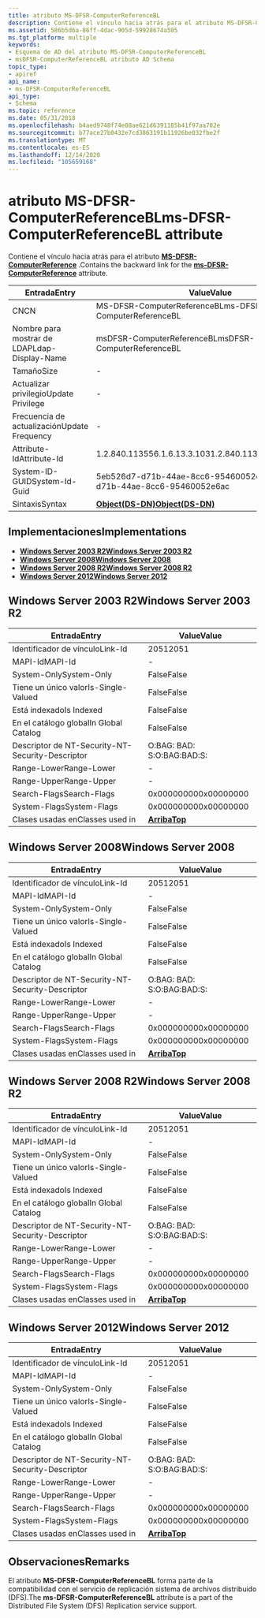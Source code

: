 ```yaml
---
title: atributo MS-DFSR-ComputerReferenceBL
description: Contiene el vínculo hacia atrás para el atributo MS-DFSR-ComputerReference.
ms.assetid: 586b5d6a-86ff-4dac-905d-59928674a505
ms.tgt_platform: multiple
keywords:
- Esquema de AD del atributo MS-DFSR-ComputerReferenceBL
- msDFSR-ComputerReferenceBL atributo AD Schema
topic_type:
- apiref
api_name:
- ms-DFSR-ComputerReferenceBL
api_type:
- Schema
ms.topic: reference
ms.date: 05/31/2018
ms.openlocfilehash: b4aed9748f74e08ae621d6391185b41f97aa702e
ms.sourcegitcommit: b77ace27b0432e7cd3863191b11926be032fbe2f
ms.translationtype: MT
ms.contentlocale: es-ES
ms.lasthandoff: 12/14/2020
ms.locfileid: "105659168"
---
```

# <a name="ms-dfsr-computerreferencebl-attribute"></a><span data-ttu-id="7fe9a-105">atributo MS-DFSR-ComputerReferenceBL</span><span class="sxs-lookup"><span data-stu-id="7fe9a-105">ms-DFSR-ComputerReferenceBL attribute</span></span>

<span data-ttu-id="7fe9a-106">Contiene el vínculo hacia atrás para el atributo [**MS-DFSR-ComputerReference**](a-msdfsr-computerreference.md) .</span><span class="sxs-lookup"><span data-stu-id="7fe9a-106">Contains the backward link for the [**ms-DFSR-ComputerReference**](a-msdfsr-computerreference.md) attribute.</span></span>



| <span data-ttu-id="7fe9a-107">Entrada</span><span class="sxs-lookup"><span data-stu-id="7fe9a-107">Entry</span></span> | <span data-ttu-id="7fe9a-108">Value</span><span class="sxs-lookup"><span data-stu-id="7fe9a-108">Value</span></span> |
|-------------------|-----------------------------------------|
| <span data-ttu-id="7fe9a-109">CN</span><span class="sxs-lookup"><span data-stu-id="7fe9a-109">CN</span></span>                | <span data-ttu-id="7fe9a-110">MS-DFSR-ComputerReferenceBL</span><span class="sxs-lookup"><span data-stu-id="7fe9a-110">ms-DFSR-ComputerReferenceBL</span></span>             |
| <span data-ttu-id="7fe9a-111">Nombre para mostrar de LDAP</span><span class="sxs-lookup"><span data-stu-id="7fe9a-111">Ldap-Display-Name</span></span> | <span data-ttu-id="7fe9a-112">msDFSR-ComputerReferenceBL</span><span class="sxs-lookup"><span data-stu-id="7fe9a-112">msDFSR-ComputerReferenceBL</span></span>              |
| <span data-ttu-id="7fe9a-113">Tamaño</span><span class="sxs-lookup"><span data-stu-id="7fe9a-113">Size</span></span>              | \-                                      |
| <span data-ttu-id="7fe9a-114">Actualizar privilegio</span><span class="sxs-lookup"><span data-stu-id="7fe9a-114">Update Privilege</span></span>  | \-                                      |
| <span data-ttu-id="7fe9a-115">Frecuencia de actualización</span><span class="sxs-lookup"><span data-stu-id="7fe9a-115">Update Frequency</span></span>  | \-                                      |
| <span data-ttu-id="7fe9a-116">Attribute-Id</span><span class="sxs-lookup"><span data-stu-id="7fe9a-116">Attribute-Id</span></span>      | <span data-ttu-id="7fe9a-117">1.2.840.113556.1.6.13.3.103</span><span class="sxs-lookup"><span data-stu-id="7fe9a-117">1.2.840.113556.1.6.13.3.103</span></span>             |
| <span data-ttu-id="7fe9a-118">System-ID-GUID</span><span class="sxs-lookup"><span data-stu-id="7fe9a-118">System-Id-Guid</span></span>    | <span data-ttu-id="7fe9a-119">5eb526d7-d71b-44ae-8cc6-95460052e6ac</span><span class="sxs-lookup"><span data-stu-id="7fe9a-119">5eb526d7-d71b-44ae-8cc6-95460052e6ac</span></span>    |
| <span data-ttu-id="7fe9a-120">Sintaxis</span><span class="sxs-lookup"><span data-stu-id="7fe9a-120">Syntax</span></span>            | [<span data-ttu-id="7fe9a-121">**Object(DS-DN)**</span><span class="sxs-lookup"><span data-stu-id="7fe9a-121">**Object(DS-DN)**</span></span>](s-object-ds-dn.md) |



## <a name="implementations"></a><span data-ttu-id="7fe9a-122">Implementaciones</span><span class="sxs-lookup"><span data-stu-id="7fe9a-122">Implementations</span></span>

-   [<span data-ttu-id="7fe9a-123">**Windows Server 2003 R2**</span><span class="sxs-lookup"><span data-stu-id="7fe9a-123">**Windows Server 2003 R2**</span></span>](#windows-server-2003-r2)
-   [<span data-ttu-id="7fe9a-124">**Windows Server 2008**</span><span class="sxs-lookup"><span data-stu-id="7fe9a-124">**Windows Server 2008**</span></span>](#windows-server-2008)
-   [<span data-ttu-id="7fe9a-125">**Windows Server 2008 R2**</span><span class="sxs-lookup"><span data-stu-id="7fe9a-125">**Windows Server 2008 R2**</span></span>](#windows-server-2008-r2)
-   [<span data-ttu-id="7fe9a-126">**Windows Server 2012**</span><span class="sxs-lookup"><span data-stu-id="7fe9a-126">**Windows Server 2012**</span></span>](#windows-server-2012)

## <a name="windows-server-2003-r2"></a><span data-ttu-id="7fe9a-127">Windows Server 2003 R2</span><span class="sxs-lookup"><span data-stu-id="7fe9a-127">Windows Server 2003 R2</span></span>



| <span data-ttu-id="7fe9a-128">Entrada</span><span class="sxs-lookup"><span data-stu-id="7fe9a-128">Entry</span></span> | <span data-ttu-id="7fe9a-129">Value</span><span class="sxs-lookup"><span data-stu-id="7fe9a-129">Value</span></span> |
|------------------------|---------------------------------|
| <span data-ttu-id="7fe9a-130">Identificador de vínculo</span><span class="sxs-lookup"><span data-stu-id="7fe9a-130">Link-Id</span></span>                | <span data-ttu-id="7fe9a-131">2051</span><span class="sxs-lookup"><span data-stu-id="7fe9a-131">2051</span></span>                            |
| <span data-ttu-id="7fe9a-132">MAPI-Id</span><span class="sxs-lookup"><span data-stu-id="7fe9a-132">MAPI-Id</span></span>                | \-                              |
| <span data-ttu-id="7fe9a-133">System-Only</span><span class="sxs-lookup"><span data-stu-id="7fe9a-133">System-Only</span></span>            | <span data-ttu-id="7fe9a-134">False</span><span class="sxs-lookup"><span data-stu-id="7fe9a-134">False</span></span>                           |
| <span data-ttu-id="7fe9a-135">Tiene un único valor</span><span class="sxs-lookup"><span data-stu-id="7fe9a-135">Is-Single-Valued</span></span>       | <span data-ttu-id="7fe9a-136">False</span><span class="sxs-lookup"><span data-stu-id="7fe9a-136">False</span></span>                           |
| <span data-ttu-id="7fe9a-137">Está indexado</span><span class="sxs-lookup"><span data-stu-id="7fe9a-137">Is Indexed</span></span>             | <span data-ttu-id="7fe9a-138">False</span><span class="sxs-lookup"><span data-stu-id="7fe9a-138">False</span></span>                           |
| <span data-ttu-id="7fe9a-139">En el catálogo global</span><span class="sxs-lookup"><span data-stu-id="7fe9a-139">In Global Catalog</span></span>      | <span data-ttu-id="7fe9a-140">False</span><span class="sxs-lookup"><span data-stu-id="7fe9a-140">False</span></span>                           |
| <span data-ttu-id="7fe9a-141">Descriptor de NT-Security-</span><span class="sxs-lookup"><span data-stu-id="7fe9a-141">NT-Security-Descriptor</span></span> | <span data-ttu-id="7fe9a-142">O:BAG: BAD: S:</span><span class="sxs-lookup"><span data-stu-id="7fe9a-142">O:BAG:BAD:S:</span></span>                    |
| <span data-ttu-id="7fe9a-143">Range-Lower</span><span class="sxs-lookup"><span data-stu-id="7fe9a-143">Range-Lower</span></span>            | \-                              |
| <span data-ttu-id="7fe9a-144">Range-Upper</span><span class="sxs-lookup"><span data-stu-id="7fe9a-144">Range-Upper</span></span>            | \-                              |
| <span data-ttu-id="7fe9a-145">Search-Flags</span><span class="sxs-lookup"><span data-stu-id="7fe9a-145">Search-Flags</span></span>           | <span data-ttu-id="7fe9a-146">0x00000000</span><span class="sxs-lookup"><span data-stu-id="7fe9a-146">0x00000000</span></span>                      |
| <span data-ttu-id="7fe9a-147">System-Flags</span><span class="sxs-lookup"><span data-stu-id="7fe9a-147">System-Flags</span></span>           | <span data-ttu-id="7fe9a-148">0x00000000</span><span class="sxs-lookup"><span data-stu-id="7fe9a-148">0x00000000</span></span>                      |
| <span data-ttu-id="7fe9a-149">Clases usadas en</span><span class="sxs-lookup"><span data-stu-id="7fe9a-149">Classes used in</span></span>        | [<span data-ttu-id="7fe9a-150">**Arriba**</span><span class="sxs-lookup"><span data-stu-id="7fe9a-150">**Top**</span></span>](c-top.md)<br/> |



## <a name="windows-server-2008"></a><span data-ttu-id="7fe9a-151">Windows Server 2008</span><span class="sxs-lookup"><span data-stu-id="7fe9a-151">Windows Server 2008</span></span>



| <span data-ttu-id="7fe9a-152">Entrada</span><span class="sxs-lookup"><span data-stu-id="7fe9a-152">Entry</span></span> | <span data-ttu-id="7fe9a-153">Value</span><span class="sxs-lookup"><span data-stu-id="7fe9a-153">Value</span></span> |
|------------------------|---------------------------------|
| <span data-ttu-id="7fe9a-154">Identificador de vínculo</span><span class="sxs-lookup"><span data-stu-id="7fe9a-154">Link-Id</span></span>                | <span data-ttu-id="7fe9a-155">2051</span><span class="sxs-lookup"><span data-stu-id="7fe9a-155">2051</span></span>                            |
| <span data-ttu-id="7fe9a-156">MAPI-Id</span><span class="sxs-lookup"><span data-stu-id="7fe9a-156">MAPI-Id</span></span>                | \-                              |
| <span data-ttu-id="7fe9a-157">System-Only</span><span class="sxs-lookup"><span data-stu-id="7fe9a-157">System-Only</span></span>            | <span data-ttu-id="7fe9a-158">False</span><span class="sxs-lookup"><span data-stu-id="7fe9a-158">False</span></span>                           |
| <span data-ttu-id="7fe9a-159">Tiene un único valor</span><span class="sxs-lookup"><span data-stu-id="7fe9a-159">Is-Single-Valued</span></span>       | <span data-ttu-id="7fe9a-160">False</span><span class="sxs-lookup"><span data-stu-id="7fe9a-160">False</span></span>                           |
| <span data-ttu-id="7fe9a-161">Está indexado</span><span class="sxs-lookup"><span data-stu-id="7fe9a-161">Is Indexed</span></span>             | <span data-ttu-id="7fe9a-162">False</span><span class="sxs-lookup"><span data-stu-id="7fe9a-162">False</span></span>                           |
| <span data-ttu-id="7fe9a-163">En el catálogo global</span><span class="sxs-lookup"><span data-stu-id="7fe9a-163">In Global Catalog</span></span>      | <span data-ttu-id="7fe9a-164">False</span><span class="sxs-lookup"><span data-stu-id="7fe9a-164">False</span></span>                           |
| <span data-ttu-id="7fe9a-165">Descriptor de NT-Security-</span><span class="sxs-lookup"><span data-stu-id="7fe9a-165">NT-Security-Descriptor</span></span> | <span data-ttu-id="7fe9a-166">O:BAG: BAD: S:</span><span class="sxs-lookup"><span data-stu-id="7fe9a-166">O:BAG:BAD:S:</span></span>                    |
| <span data-ttu-id="7fe9a-167">Range-Lower</span><span class="sxs-lookup"><span data-stu-id="7fe9a-167">Range-Lower</span></span>            | \-                              |
| <span data-ttu-id="7fe9a-168">Range-Upper</span><span class="sxs-lookup"><span data-stu-id="7fe9a-168">Range-Upper</span></span>            | \-                              |
| <span data-ttu-id="7fe9a-169">Search-Flags</span><span class="sxs-lookup"><span data-stu-id="7fe9a-169">Search-Flags</span></span>           | <span data-ttu-id="7fe9a-170">0x00000000</span><span class="sxs-lookup"><span data-stu-id="7fe9a-170">0x00000000</span></span>                      |
| <span data-ttu-id="7fe9a-171">System-Flags</span><span class="sxs-lookup"><span data-stu-id="7fe9a-171">System-Flags</span></span>           | <span data-ttu-id="7fe9a-172">0x00000000</span><span class="sxs-lookup"><span data-stu-id="7fe9a-172">0x00000000</span></span>                      |
| <span data-ttu-id="7fe9a-173">Clases usadas en</span><span class="sxs-lookup"><span data-stu-id="7fe9a-173">Classes used in</span></span>        | [<span data-ttu-id="7fe9a-174">**Arriba**</span><span class="sxs-lookup"><span data-stu-id="7fe9a-174">**Top**</span></span>](c-top.md)<br/> |



## <a name="windows-server-2008-r2"></a><span data-ttu-id="7fe9a-175">Windows Server 2008 R2</span><span class="sxs-lookup"><span data-stu-id="7fe9a-175">Windows Server 2008 R2</span></span>



| <span data-ttu-id="7fe9a-176">Entrada</span><span class="sxs-lookup"><span data-stu-id="7fe9a-176">Entry</span></span> | <span data-ttu-id="7fe9a-177">Value</span><span class="sxs-lookup"><span data-stu-id="7fe9a-177">Value</span></span> |
|------------------------|---------------------------------|
| <span data-ttu-id="7fe9a-178">Identificador de vínculo</span><span class="sxs-lookup"><span data-stu-id="7fe9a-178">Link-Id</span></span>                | <span data-ttu-id="7fe9a-179">2051</span><span class="sxs-lookup"><span data-stu-id="7fe9a-179">2051</span></span>                            |
| <span data-ttu-id="7fe9a-180">MAPI-Id</span><span class="sxs-lookup"><span data-stu-id="7fe9a-180">MAPI-Id</span></span>                | \-                              |
| <span data-ttu-id="7fe9a-181">System-Only</span><span class="sxs-lookup"><span data-stu-id="7fe9a-181">System-Only</span></span>            | <span data-ttu-id="7fe9a-182">False</span><span class="sxs-lookup"><span data-stu-id="7fe9a-182">False</span></span>                           |
| <span data-ttu-id="7fe9a-183">Tiene un único valor</span><span class="sxs-lookup"><span data-stu-id="7fe9a-183">Is-Single-Valued</span></span>       | <span data-ttu-id="7fe9a-184">False</span><span class="sxs-lookup"><span data-stu-id="7fe9a-184">False</span></span>                           |
| <span data-ttu-id="7fe9a-185">Está indexado</span><span class="sxs-lookup"><span data-stu-id="7fe9a-185">Is Indexed</span></span>             | <span data-ttu-id="7fe9a-186">False</span><span class="sxs-lookup"><span data-stu-id="7fe9a-186">False</span></span>                           |
| <span data-ttu-id="7fe9a-187">En el catálogo global</span><span class="sxs-lookup"><span data-stu-id="7fe9a-187">In Global Catalog</span></span>      | <span data-ttu-id="7fe9a-188">False</span><span class="sxs-lookup"><span data-stu-id="7fe9a-188">False</span></span>                           |
| <span data-ttu-id="7fe9a-189">Descriptor de NT-Security-</span><span class="sxs-lookup"><span data-stu-id="7fe9a-189">NT-Security-Descriptor</span></span> | <span data-ttu-id="7fe9a-190">O:BAG: BAD: S:</span><span class="sxs-lookup"><span data-stu-id="7fe9a-190">O:BAG:BAD:S:</span></span>                    |
| <span data-ttu-id="7fe9a-191">Range-Lower</span><span class="sxs-lookup"><span data-stu-id="7fe9a-191">Range-Lower</span></span>            | \-                              |
| <span data-ttu-id="7fe9a-192">Range-Upper</span><span class="sxs-lookup"><span data-stu-id="7fe9a-192">Range-Upper</span></span>            | \-                              |
| <span data-ttu-id="7fe9a-193">Search-Flags</span><span class="sxs-lookup"><span data-stu-id="7fe9a-193">Search-Flags</span></span>           | <span data-ttu-id="7fe9a-194">0x00000000</span><span class="sxs-lookup"><span data-stu-id="7fe9a-194">0x00000000</span></span>                      |
| <span data-ttu-id="7fe9a-195">System-Flags</span><span class="sxs-lookup"><span data-stu-id="7fe9a-195">System-Flags</span></span>           | <span data-ttu-id="7fe9a-196">0x00000000</span><span class="sxs-lookup"><span data-stu-id="7fe9a-196">0x00000000</span></span>                      |
| <span data-ttu-id="7fe9a-197">Clases usadas en</span><span class="sxs-lookup"><span data-stu-id="7fe9a-197">Classes used in</span></span>        | [<span data-ttu-id="7fe9a-198">**Arriba**</span><span class="sxs-lookup"><span data-stu-id="7fe9a-198">**Top**</span></span>](c-top.md)<br/> |



## <a name="windows-server-2012"></a><span data-ttu-id="7fe9a-199">Windows Server 2012</span><span class="sxs-lookup"><span data-stu-id="7fe9a-199">Windows Server 2012</span></span>



| <span data-ttu-id="7fe9a-200">Entrada</span><span class="sxs-lookup"><span data-stu-id="7fe9a-200">Entry</span></span> | <span data-ttu-id="7fe9a-201">Value</span><span class="sxs-lookup"><span data-stu-id="7fe9a-201">Value</span></span> |
|------------------------|---------------------------------|
| <span data-ttu-id="7fe9a-202">Identificador de vínculo</span><span class="sxs-lookup"><span data-stu-id="7fe9a-202">Link-Id</span></span>                | <span data-ttu-id="7fe9a-203">2051</span><span class="sxs-lookup"><span data-stu-id="7fe9a-203">2051</span></span>                            |
| <span data-ttu-id="7fe9a-204">MAPI-Id</span><span class="sxs-lookup"><span data-stu-id="7fe9a-204">MAPI-Id</span></span>                | \-                              |
| <span data-ttu-id="7fe9a-205">System-Only</span><span class="sxs-lookup"><span data-stu-id="7fe9a-205">System-Only</span></span>            | <span data-ttu-id="7fe9a-206">False</span><span class="sxs-lookup"><span data-stu-id="7fe9a-206">False</span></span>                           |
| <span data-ttu-id="7fe9a-207">Tiene un único valor</span><span class="sxs-lookup"><span data-stu-id="7fe9a-207">Is-Single-Valued</span></span>       | <span data-ttu-id="7fe9a-208">False</span><span class="sxs-lookup"><span data-stu-id="7fe9a-208">False</span></span>                           |
| <span data-ttu-id="7fe9a-209">Está indexado</span><span class="sxs-lookup"><span data-stu-id="7fe9a-209">Is Indexed</span></span>             | <span data-ttu-id="7fe9a-210">False</span><span class="sxs-lookup"><span data-stu-id="7fe9a-210">False</span></span>                           |
| <span data-ttu-id="7fe9a-211">En el catálogo global</span><span class="sxs-lookup"><span data-stu-id="7fe9a-211">In Global Catalog</span></span>      | <span data-ttu-id="7fe9a-212">False</span><span class="sxs-lookup"><span data-stu-id="7fe9a-212">False</span></span>                           |
| <span data-ttu-id="7fe9a-213">Descriptor de NT-Security-</span><span class="sxs-lookup"><span data-stu-id="7fe9a-213">NT-Security-Descriptor</span></span> | <span data-ttu-id="7fe9a-214">O:BAG: BAD: S:</span><span class="sxs-lookup"><span data-stu-id="7fe9a-214">O:BAG:BAD:S:</span></span>                    |
| <span data-ttu-id="7fe9a-215">Range-Lower</span><span class="sxs-lookup"><span data-stu-id="7fe9a-215">Range-Lower</span></span>            | \-                              |
| <span data-ttu-id="7fe9a-216">Range-Upper</span><span class="sxs-lookup"><span data-stu-id="7fe9a-216">Range-Upper</span></span>            | \-                              |
| <span data-ttu-id="7fe9a-217">Search-Flags</span><span class="sxs-lookup"><span data-stu-id="7fe9a-217">Search-Flags</span></span>           | <span data-ttu-id="7fe9a-218">0x00000000</span><span class="sxs-lookup"><span data-stu-id="7fe9a-218">0x00000000</span></span>                      |
| <span data-ttu-id="7fe9a-219">System-Flags</span><span class="sxs-lookup"><span data-stu-id="7fe9a-219">System-Flags</span></span>           | <span data-ttu-id="7fe9a-220">0x00000000</span><span class="sxs-lookup"><span data-stu-id="7fe9a-220">0x00000000</span></span>                      |
| <span data-ttu-id="7fe9a-221">Clases usadas en</span><span class="sxs-lookup"><span data-stu-id="7fe9a-221">Classes used in</span></span>        | [<span data-ttu-id="7fe9a-222">**Arriba**</span><span class="sxs-lookup"><span data-stu-id="7fe9a-222">**Top**</span></span>](c-top.md)<br/> |



## <a name="remarks"></a><span data-ttu-id="7fe9a-223">Observaciones</span><span class="sxs-lookup"><span data-stu-id="7fe9a-223">Remarks</span></span>

<span data-ttu-id="7fe9a-224">El atributo **MS-DFSR-ComputerReferenceBL** forma parte de la compatibilidad con el servicio de replicación sistema de archivos distribuido (DFS).</span><span class="sxs-lookup"><span data-stu-id="7fe9a-224">The **ms-DFSR-ComputerReferenceBL** attribute is a part of the Distributed File System (DFS) Replication service support.</span></span>

 

 





